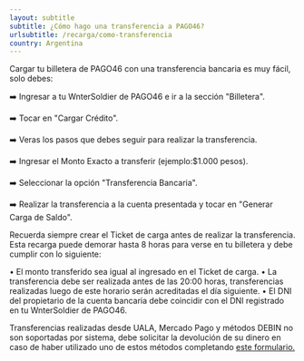 ```yaml
---
layout: subtitle
subtitle: ¿Cómo hago una transferencia a PAGO46?
urlsubtitle: /recarga/como-transferencia
country: Argentina
---
```

Cargar tu billetera de PAGO46 con una transferencia bancaria es muy fácil, solo debes:

➡️  Ingresar a tu WnterSoldier de PAGO46 e ir a la sección "Billetera".

➡️  Tocar en "Cargar Crédito".

➡️  Veras los pasos que debes seguir para realizar la transferencia.

➡️  Ingresar el Monto Exacto a transferir (ejemplo:$1.000 pesos).

➡️  Seleccionar la opción "Transferencia Bancaria".

➡️  Realizar la transferencia a la cuenta presentada y tocar en "Generar Carga de Saldo".

 Recuerda siempre crear el Ticket de carga antes de realizar la transferencia. Esta recarga puede demorar hasta 8 horas para verse en tu billetera y debe cumplir con lo siguiente:

• El monto transferido sea igual al ingresado en el Ticket de carga.
• La transferencia debe ser realizada antes de las 20:00 horas, transferencias realizadas luego de este horario serán acreditadas el día siguiente.
• El DNI del propietario de la cuenta bancaria debe coincidir con el DNI registrado en tu WnterSoldier de PAGO46.

Transferencias realizadas desde UALA, Mercado Pago y métodos DEBIN no son soportadas por sistema, debe solicitar la devolución de su dinero en caso de haber utilizado uno de estos métodos completando [este formulario.](/contact-us/2)
